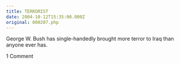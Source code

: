 ```yaml
---
title: TERRORIST
date: 2004-10-12T15:35:00.000Z
original: 000207.php
---
```


George W. Bush has single-handedly brought more terror to Iraq than anyone ever has.

<span class="commentheader">1 Comment</span>

<!--


<div class="commentdivider">
<span class="commentauthorbox">Posted by kmley</span>
<span class="commentdatebox">Tuesday, October 12, 2004</span>
<span class="commenttimebox"> 2:20 PM</span>
</div>
<div class="commentbody">What you mean to say is that Shrub IS A TERRORIST. Let’s not mince words.</div> -->
